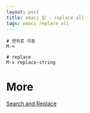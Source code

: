 ```yaml
---
layout: post
title: emacs 팁 - replace all
tags: emacs replace all
---
```


```
# 맨위로 이동
M-<

# replace
M-x replace-string
```

# More
[Search and Replace](https://www.oreilly.com/library/view/learning-gnu-emacs/1565921526/ch04s02.html)
